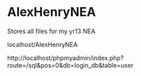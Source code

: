 # AlexHenryNEA
Stores all files for my yr13 NEA

localhost/AlexHenryNEA

http://localhost/phpmyadmin/index.php?route=/sql&pos=0&db=login_db&table=user